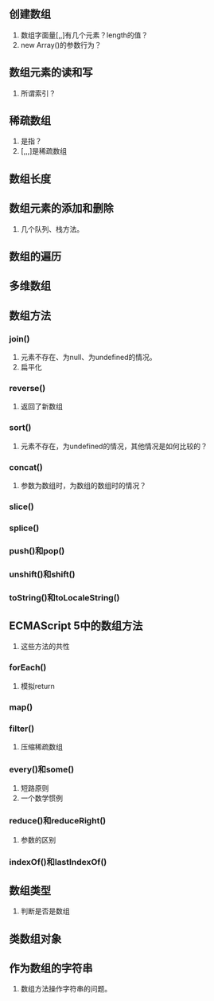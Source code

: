 ## 创建数组
1. 数组字面量[,,]有几个元素？length的值？
2. new Array()的参数行为？
## 数组元素的读和写
1. 所谓索引？
## 稀疏数组
1. 是指？
2. [,,,]是稀疏数组
## 数组长度
## 数组元素的添加和删除
1. 几个队列、栈方法。
## 数组的遍历
## 多维数组
## 数组方法
### join()
1. 元素不存在、为null、为undefined的情况。
2. 扁平化
### reverse()
1. 返回了新数组
### sort()
1. 元素不存在，为undefined的情况，其他情况是如何比较的？
### concat()
1. 参数为数组时，为数组的数组时的情况？
### slice()
### splice()
### push()和pop()
### unshift()和shift()
### toString()和toLocaleString()
## ECMAScript 5中的数组方法
1. 这些方法的共性
### forEach()
1. 模拟return
### map()
### filter()
1. 压缩稀疏数组
### every()和some()
1. 短路原则
2. 一个数学惯例
### reduce()和reduceRight()
1. 参数的区别
### indexOf()和lastIndexOf()
## 数组类型
1. 判断是否是数组
## 类数组对象
## 作为数组的字符串
1. 数组方法操作字符串的问题。